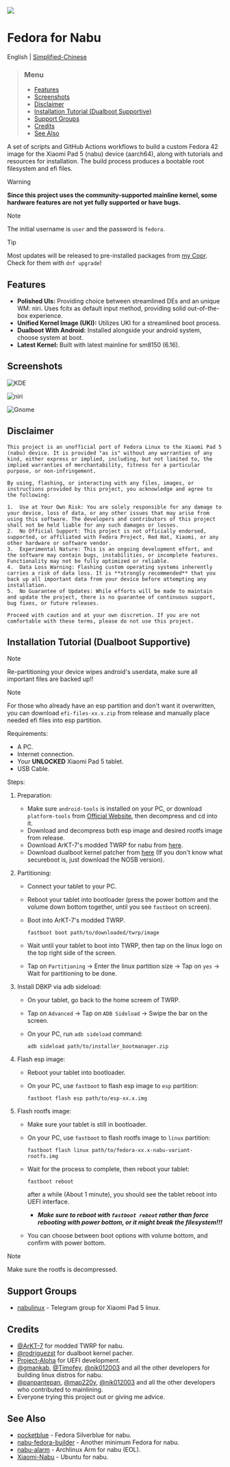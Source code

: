 ![](docs/banner.png)
# Fedora for Nabu

English | [Simplified-Chinese](./docs/README.zh.md)

> ### Menu
>
> *   [Features](#features)
> *   [Screenshots](#screenshots)
> *   [Disclaimer](#disclaimer)
> *   [Installation Tutorial (Dualboot Supportive)](#installation-tutorial-dualboot-supportive)
> *   [Support Groups](#support-groups)
> *   [Credits](#credits)
> *   [See Also](#see-also)

A set of scripts and GitHub Actions workflows to build a custom Fedora 42 image for the Xiaomi Pad 5 (nabu) device (aarch64), along with tutorials and resources for installation. The build process produces a bootable root filesystem and efi files.

> [!WARNING]
> **Since this project uses the community-supported mainline kernel, some hardware features are not yet fully supported or have bugs.**

> [!NOTE]
> The initial username is `user` and the password is `fedora`.

> [!TIP]
> Most updates will be released to pre-installed packages from [my Copr](https://copr.fedorainfracloud.org/coprs/jhuang6451/nabu_fedora_packages/). Check for them with `dnf upgrade`!

## Features

* **Polished UIs:** Providing choice between streamlined DEs and an unique WM: niri. Uses fcitx as default input method, providing solid out-of-the-box experience.
* **Unified Kernel Image (UKI):** Utilizes UKI for a streamlined boot process.
* **Dualboot With Android:** Installed alongside your android system, choose system at boot.
* **Latest Kernel:** Built with latest mainline for sm8150 (6.16).

## Screenshots
  
![KDE](docs/kde.png)

![niri](docs/niri.png)

![Gnome](docs/gnome.png)

## Disclaimer

```
This project is an unofficial port of Fedora Linux to the Xiaomi Pad 5 (nabu) device. It is provided "as is" without any warranties of any kind, either express or implied, including, but not limited to, the implied warranties of merchantability, fitness for a particular purpose, or non-infringement.

By using, flashing, or interacting with any files, images, or instructions provided by this project, you acknowledge and agree to the following:

1.  Use at Your Own Risk: You are solely responsible for any damage to your device, loss of data, or any other issues that may arise from using this software. The developers and contributors of this project shall not be held liable for any such damages or losses.
2.  No Official Support: This project is not officially endorsed, supported, or affiliated with Fedora Project, Red Hat, Xiaomi, or any other hardware or software vendor.
3.  Experimental Nature: This is an ongoing development effort, and the software may contain bugs, instabilities, or incomplete features. Functionality may not be fully optimized or reliable.
4.  Data Loss Warning: Flashing custom operating systems inherently carries a risk of data loss. It is **strongly recommended** that you back up all important data from your device before attempting any installation.
5.  No Guarantee of Updates: While efforts will be made to maintain and update the project, there is no guarantee of continuous support, bug fixes, or future releases.

Proceed with caution and at your own discretion. If you are not comfortable with these terms, please do not use this project.
```

## Installation Tutorial (Dualboot Supportive)

> [!NOTE]
> Re-partitioning your device wipes android's userdata, make sure all important files are backed up!!

> [!NOTE]
> For those who already have an esp partition and don't want it overwritten, you can download `efi-files-xx.x.zip` from release and manually place needed efi files into esp partition.

Requirements:

* A PC.
* Internet connection.
* Your **UNLOCKED** Xiaomi Pad 5 tablet.
* USB Cable.

Steps:

1. Preparation:
    * Make sure `android-tools` is installed on your PC, or download `platform-tools` from [Official Website](https://developer.android.com/tools/releases/platform-tools), then decompress and cd into it.
    * Download and decompress both esp image and desired rootfs image from release.
    * Download ArKT-7's modded TWRP for nabu from [here](https://github.com/ArKT-7/twrp_device_xiaomi_nabu/releases/tag/mod_linux).
    * Download dualboot kernel patcher from [here](https://github.com/rodriguezst/nabu-dualboot-img/releases) (If you don't know what secureboot is, just download the NOSB version).

2. Partitioning:
    * Connect your tablet to your PC.
    * Reboot your tablet into bootloader (press the power bottom and the volume down bottom together, until you see `fastboot` on screen).
    * Boot into ArKT-7's modded TWRP.

        ```Shell
        fastboot boot path/to/downloaded/twrp/image
        ```

    * Wait until your tablet to boot into TWRP, then tap on the linux logo on the top right side of the screen.
    * Tap on `Partitioning` -> Enter the linux partition size -> Tap on `yes` -> Wait for partitioning to be done.

3. Install DBKP via adb sideload:
    * On your tablet, go back to the home screem of TWRP.
    * Tap on `Advanced` -> Tap on `ADB Sideload` -> Swipe the bar on the screen.
    * On your PC, run `adb sideload` command:

        ```Shell
        adb sideload path/to/installer_bootmanager.zip
        ```

4. Flash esp image:
    * Reboot your tablet into bootloader.
    * On your PC, use `fastboot` to flash esp image to `esp` partition:

        ```Shell
        fastboot flash esp path/to/esp-xx.x.img
        ```

5. Flash rootfs image:
    * Make sure your tablet is still in bootloader.
    * On your PC, use `fastboot` to flash rootfs image to `linux` partition:

        ```Shell
        fastboot flash linux path/to/fedora-xx.x-nabu-variant-rootfs.img
        ```

    * Wait for the process to complete, then reboot your tablet:

        ```Shell
        fastboot reboot
        ```

        after a while (About 1 minute), you should see the tablet reboot into UEFI interface.

        * ***Make sure to reboot with `fastboot reboot` rather than force rebooting with power bottom, or it might break the filesystem!!!***
    * You can choose between boot options with volume bottom, and confirm with power bottom.

> [!NOTE]
> Make sure the rootfs is decompressed.

## Support Groups

* [nabulinux](https://t.me/nabulinux) - Telegram group for Xiaomi Pad 5 linux.

## Credits

* [@ArKT-7](https://github.com/ArKT-7) for modded TWRP for nabu.
* [@rodriguezst](https://github.com/rodriguezst) for dualboot kernel pacher.
* [Project-Aloha](https://github.com/Project-Aloha) for UEFI development.
* [@gmankab](https://github.com/gmankab), [@Timofey](https://github.com/timoxa0), [@nik012003](https://github.com/nik012003) and all the other developers for building linux distros for nabu.
* [@panpantepan](https://gitlab.com/panpanpanpan), [@map220v](https://github.com/map220v), [@nik012003](https://github.com/nik012003) and all the other developers who contributed to mainlining.
* Everyone trying this project out or giving me advice.

## See Also

* [pocketblue](https://github.com/pocketblue/pocketblue) - Fedora Silverblue for nabu.
* [nabu-fedora-builder](https://github.com/nik012003/nabu-fedora-builder) - Another minimum Fedora for nabu.
* [nabu-alarm](https://github.com/nabu-alarm/) - Archlinux Arm for nabu (EOL).
* [Xiaomi-Nabu](https://github.com/TheMojoMan/Xiaomi-Nabu) - Ubuntu for nabu.